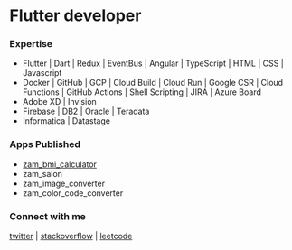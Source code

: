 # Flutter developer

### Expertise
- Flutter | Dart | Redux | EventBus | Angular | TypeScript | HTML | CSS | Javascript
- Docker | GitHub | GCP | Cloud Build | Cloud Run | Google CSR | Cloud Functions | GitHub Actions | Shell Scripting | JIRA | Azure Board
- Adobe XD | Invision
- Firebase | DB2 | Oracle | Teradata
- Informatica | Datastage

### Apps Published
- [zam_bmi_calculator](https://play.google.com/store/apps/details?id=com.zamstation.zam_bmi_calculator)
- zam_salon
- zam_image_converter
- zam_color_code_converter

### Connect with me
[twitter](https://twitter.com/amsakanna) | 
[stackoverflow](https://stackoverflow.com/users/272539/amsakanna) | 
[leetcode](https://www.leetcode.com/amsakanna)
